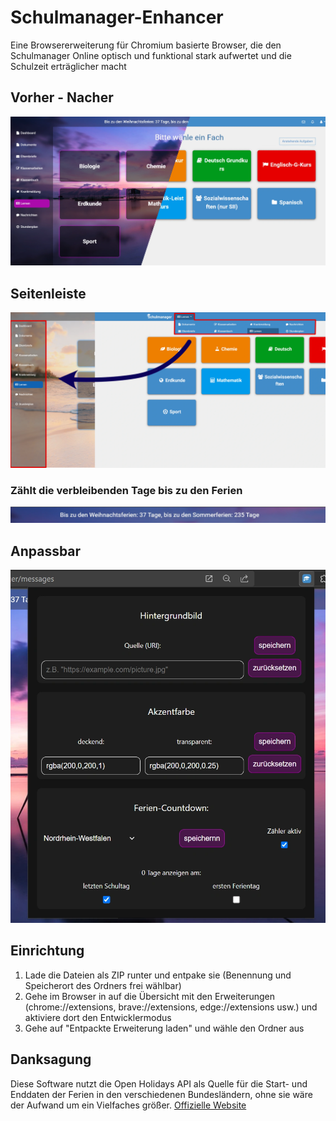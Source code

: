 # Schulmanager-Enhancer
Eine Browsererweiterung für Chromium basierte Browser, die den Schulmanager Online optisch und funktional stark aufwertet und die Schulzeit erträglicher macht

## Vorher - Nacher
![Seitenleiste](https://github.com/Xarso/Schulmanager-enhancer/blob/main/github_images/Before-after2.webp)

## Seitenleiste
![Seitenleiste](https://github.com/Xarso/Schulmanager-enhancer/blob/main/github_images/Before_after_sidebar.webp)

### Zählt die verbleibenden Tage bis zu den Ferien
![Schultagezähler](https://github.com/Xarso/Schulmanager-enhancer/blob/main/github_images/counter.webp)

## Anpassbar
![anpassbar](https://github.com/Xarso/Schulmanager-enhancer/blob/main/github_images/customizeable.webp)


## Einrichtung
1. Lade die Dateien als ZIP runter und entpake sie (Benennung und Speicherort des Ordners frei wählbar)
2. Gehe im Browser in auf die Übersicht mit den Erweiterungen (chrome://extensions, brave://extensions, edge://extensions usw.) und aktiviere dort den Entwicklermodus
3. Gehe auf "Entpackte Erweiterung laden" und wähle den Ordner aus
## Danksagung
Diese Software nutzt die Open Holidays API als Quelle für die Start- und Enddaten der Ferien in den verschiedenen Bundesländern, ohne sie wäre der Aufwand um ein Vielfaches größer.
[Offizielle Website](https://www.openholidaysapi.org)
